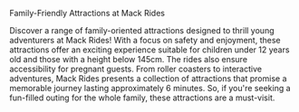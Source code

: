 Family-Friendly Attractions at Mack Rides

Discover a range of family-oriented attractions designed to thrill young adventurers at Mack Rides! With a focus on safety and enjoyment, these attractions offer an exciting experience suitable for children under 12 years old and those with a height below 145cm. The rides also ensure accessibility for pregnant guests. From roller coasters to interactive adventures, Mack Rides presents a collection of attractions that promise a memorable journey lasting approximately 6 minutes. So, if you're seeking a fun-filled outing for the whole family, these attractions are a must-visit.